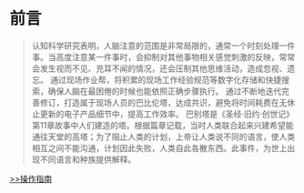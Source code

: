 # 前言<!-- {docsify-ignore} -->

> 认知科学研究表明，人脑注意的范围是非常局限的，通常一个时刻处理一件事。当高度注意某一件事时，会抑制对其他事物相关感觉刺激的反映，常常会发生视而不见、充耳不闻的情况，还会压制其他思维活动，造成忽视、遗忘。
通过现场作业帮，将积累的现场工作经验规范等数字化存储和快捷搜索，确保人脑在最困倦的时候也能依照正确步骤执行。
通过不断地迭代完善修订，打造属于现场人员的巴比伦塔，达成共识，避免将时间耗费在无休止更新的电子产品细节中，提高工作效率。
巴别塔是《圣经·旧约·创世记》第11章故事中人们建造的塔。根据篇章记载，当时人类联合起来兴建希望能通往天堂的高塔；为了阻止人类的计划，上帝让人类说不同的语言，使人类相互之间不能沟通，计划因此失败，人类自此各散东西。此事件，为世上出现不同语言和种族提供解释。

[>>操作指南](guide)
